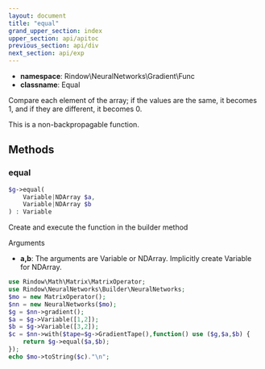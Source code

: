 ```yaml
---
layout: document
title: "equal"
grand_upper_section: index
upper_section: api/apitoc
previous_section: api/div
next_section: api/exp
---
```


- **namespace**: Rindow\NeuralNetworks\Gradient\Func
- **classname**: Equal

Compare each element of the array; if the values are the same, it becomes 1, and if they are different, it becomes 0.

This is a non-backpropagable function.

Methods
-------

### equal
```php
$g->equal(
    Variable|NDArray $a,
    Variable|NDArray $b
) : Variable
```
Create and execute the function in the builder method

Arguments

- **a,b**: The arguments are Variable or NDArray. Implicitly create Variable for NDArray. 


```php
use Rindow\Math\Matrix\MatrixOperator;
use Rindow\NeuralNetworks\Builder\NeuralNetworks;
$mo = new MatrixOperator();
$nn = new NeuralNetworks($mo);
$g = $nn->gradient();
$a = $g->Variable([1,2]);
$b = $g->Variable([3,2]);
$c = $nn->with($tape=$g->GradientTape(),function() use ($g,$a,$b) {
    return $g->equal($a,$b);
});
echo $mo->toString($c)."\n";
```
